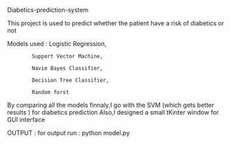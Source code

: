  Diabetics-prediction-system
 
 This project is used to predict whether the patient have a risk of diabetics or not 
 
 Models used :
            Logistic Regression,
            
            Support Vector Machine,
            
            Navie Bayes Classifier,
            
            Decision Tree Classifier,
            
            Random forst
            
By comparing all the models finnaly,I go with the SVM (which gets better results ) for diabetics prediction
Also,I designed a small tKinter window for GUI interface

OUTPUT : for output run : python model.py


 
